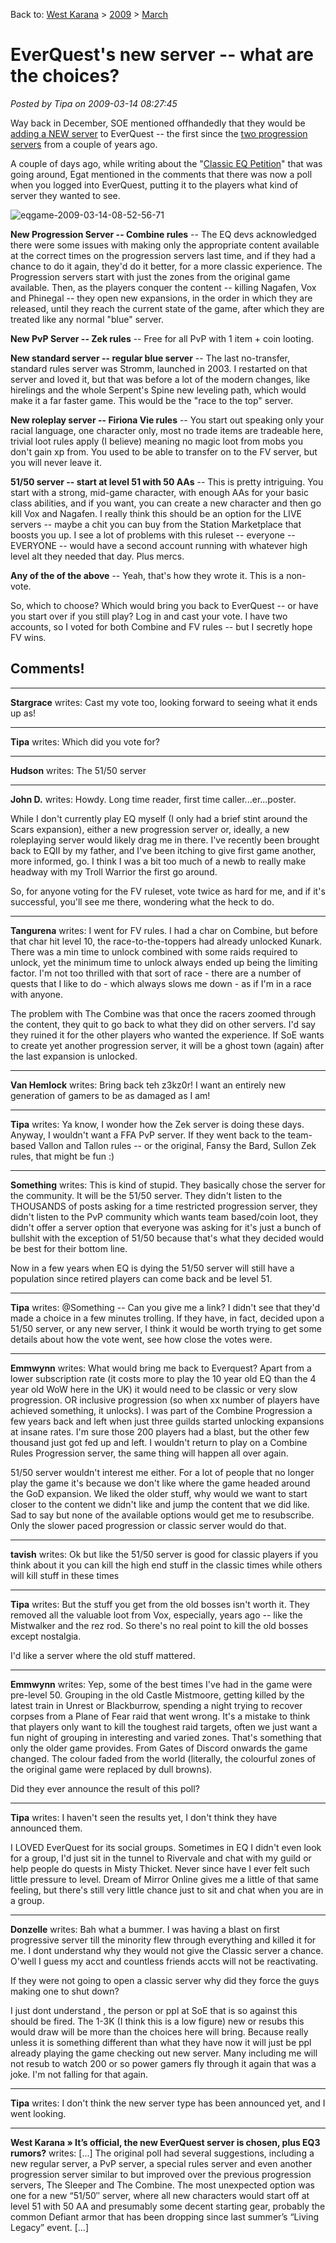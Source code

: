Back to: [West Karana](/posts/westkarana.md) > [2009](/posts/2009/westkarana.md) > [March](./westkarana.md)
# EverQuest's new server -- what are the choices?

*Posted by Tipa on 2009-03-14 08:27:45*

Way back in December, SOE mentioned offhandedly that they would be [adding a NEW server](../../../index.php/2008/12/19/everquest-merging-servers-adding-new-server-in-2009/) to EverQuest -- the first since the [two progression servers](../../../index.php/2006/06/21/progression-server-update/) from a couple of years ago.

A couple of days ago, while writing about the "[Classic EQ Petition](../../../index.php/2009/03/12/classic-eq-petition/)" that was going around, Egat mentioned in the comments that there was now a poll when you logged into EverQuest, putting it to the players what kind of server they wanted to see.

![eqgame-2009-03-14-08-52-56-71](../../../uploads/2009/03/eqgame-2009-03-14-08-52-56-71.jpg "eqgame-2009-03-14-08-52-56-71")

**New Progression Server -- Combine rules** -- The EQ devs acknowledged there were some issues with making only the appropriate content available at the correct times on the progression servers last time, and if they had a chance to do it again, they'd do it better, for a more classic experience. The Progression servers start with just the zones from the original game available. Then, as the players conquer the content -- killing Nagafen, Vox and Phinegal -- they open new expansions, in the order in which they are released, until they reach the current state of the game, after which they are treated like any normal "blue" server.

**New PvP Server -- Zek rules** -- Free for all PvP with 1 item + coin looting.

**New standard server -- regular blue server** -- The last no-transfer, standard rules server was Stromm, launched in 2003. I restarted on that server and loved it, but that was before a lot of the modern changes, like hirelings and the whole Serpent's Spine new leveling path, which would make it a far faster game. This would be the "race to the top" server.

**New roleplay server -- Firiona Vie rules** -- You start out speaking only your racial language, one character only, most no trade items are tradeable here, trivial loot rules apply (I believe) meaning no magic loot from mobs you don't gain xp from. You used to be able to transfer on to the FV server, but you will never leave it.

**51/50 server -- start at level 51 with 50 AAs** -- This is pretty intriguing. You start with a strong, mid-game character, with enough AAs for your basic class abilities, and if you want, you can create a new character and then go kill Vox and Nagafen. I really think this should be an option for the LIVE servers -- maybe a chit you can buy from the Station Marketplace that boosts you up. I see a lot of problems with this ruleset -- everyone -- EVERYONE -- would have a second account running with whatever high level alt they needed that day. Plus mercs.

**Any of the of the above** -- Yeah, that's how they wrote it. This is a non-vote.

So, which to choose? Which would bring you back to EverQuest -- or have you start over if you still play? Log in and cast your vote. I have two accounts, so I voted for both Combine and FV rules -- but I secretly hope FV wins.

## Comments!

---

**Stargrace** writes: Cast my vote too, looking forward to seeing what it ends up as!

---

**Tipa** writes: Which did you vote for?

---

**Hudson** writes: The 51/50 server

---

**John D.** writes: Howdy. Long time reader, first time caller...er...poster.

While I don't currently play EQ myself (I only had a brief stint around the Scars expansion), either a new progression server or, ideally, a new roleplaying server would likely drag me in there. I've recently been brought back to EQII by my father, and I've been itching to give first game another, more informed, go. I think I was a bit too much of a newb to really make headway with my Troll Warrior the first go around.

So, for anyone voting for the FV ruleset, vote twice as hard for me, and if it's successful, you'll see me there, wondering what the heck to do.

---

**Tangurena** writes: I went for FV rules. I had a char on Combine, but before that char hit level 10, the race-to-the-toppers had already unlocked Kunark. There was a min time to unlock combined with some raids required to unlock, yet the minimum time to unlock always ended up being the limiting factor. I'm not too thrilled with that sort of race - there are a number of quests that I like to do - which always slows me down - as if I'm in a race with anyone. 

The problem with The Combine was that once the racers zoomed through the content, they quit to go back to what they did on other servers. I'd say they ruined it for the other players who wanted the experience. If SoE wants to create yet another progression server, it will be a ghost town (again) after the last expansion is unlocked.

---

**Van Hemlock** writes: Bring back teh z3kz0r! I want an entirely new generation of gamers to be as damaged as I am!

---

**Tipa** writes: Ya know, I wonder how the Zek server is doing these days. Anyway, I wouldn't want a FFA PvP server. If they went back to the team-based Vallon and Tallon rules -- or the original, Fansy the Bard, Sullon Zek rules, that might be fun :)

---

**Something** writes: This is kind of stupid. They basically chose the server for the community. It will be the 51/50 server. They didn't listen to the THOUSANDS of posts asking for a time restricted progression server, they didn't listen to the PvP community which wants team based/coin loot, they didn't offer a server option that everyone was asking for it's just a bunch of bullshit with the exception of 51/50 because that's what they decided would be best for their bottom line.

Now in a few years when EQ is dying the 51/50 server will still have a population since retired players can come back and be level 51.

---

**Tipa** writes: @Something -- Can you give me a link? I didn't see that they'd made a choice in a few minutes trolling. If they have, in fact, decided upon a 51/50 server, or any new server, I think it would be worth trying to get some details about how the vote went, see how close the votes were.

---

**Emmwynn** writes: What would bring me back to Everquest? Apart from a lower subscription rate (it costs more to play the 10 year old EQ than the 4 year old WoW here in the UK) it would need to be classic or very slow progression. OR inclusive progression (so when xx number of players have achieved something, it unlocks). I was part of the Combine Progression a few years back and left when just three guilds started unlocking expansions at insane rates. I'm sure those 200 players had a blast, but the other few thousand just got fed up and left. I wouldn't return to play on a Combine Rules Progression server, the same thing will happen all over again.

51/50 server wouldn't interest me either. For a lot of people that no longer play the game it's because we don't like where the game headed around the GoD expansion. We liked the older stuff, why would we want to start closer to the content we didn't like and jump the content that we did like. Sad to say but none of the available options would get me to resubscribe. Only the slower paced progression or classic server would do that.

---

**tavish** writes: Ok but like the 51/50 server is good for classic players if you think about it you can kill the high end stuff in the classic times while others will kill stuff in these times

---

**Tipa** writes: But the stuff you get from the old bosses isn't worth it. They removed all the valuable loot from Vox, especially, years ago -- like the Mistwalker and the rez rod. So there's no real point to kill the old bosses except nostalgia.

I'd like a server where the old stuff mattered.

---

**Emmwynn** writes: Yep, some of the best times I've had in the game were pre-level 50. Grouping in the old Castle Mistmoore, getting killed by the latest train in Unrest or Blackburrow, spending a night trying to recover corpses from a Plane of Fear raid that went wrong. It's a mistake to think that players only want to kill the toughest raid targets, often we just want a fun night of grouping in interesting and varied zones. That's something that only the older game provides. From Gates of Discord onwards the game changed. The colour faded from the world (literally, the colourful zones of the original game were replaced by dull browns). 

Did they ever announce the result of this poll?

---

**Tipa** writes: I haven't seen the results yet, I don't think they have announced them.

I LOVED EverQuest for its social groups. Sometimes in EQ I didn't even look for a group, I'd just sit in the tunnel to Rivervale and chat with my guild or help people do quests in Misty Thicket. Never since have I ever felt such little pressure to level. Dream of Mirror Online gives me a little of that same feeling, but there's still very little chance just to sit and chat when you are in a group.

---

**Donzelle** writes: Bah what a bummer. I was having a blast on first progressive server till the minority flew through everything and killed it for me. I dont understand why they would not give the Classic server a chance. O'well I guess my acct and countless friends accts will not be reactivating. 

If they were not going to open a classic server why did they force the guys making one to shut down?

I just dont understand , the person or ppl at SoE that is so against this should be fired. The 1-3K (I think this is a low figure) new or resubs this would draw will be more than the choices here will bring. Because really unless it is something different than what they have now it will just be ppl already playing the game checking out new server. Many including me will not resub to watch 200 or so power gamers fly through it again that was a joke. I'm not falling for that again.

---

**Tipa** writes: I don't think the new server type has been announced yet, and I went looking.

---

**West Karana » It&#8217;s official, the new EverQuest server is chosen, plus EQ3 rumors?** writes: [...] The original poll had several suggestions, including a new regular server, a PvP server, a special rules server and even another progression server similar to but improved over the previous progression servers, The Sleeper and The Combine. The most unexpected option was one for a new “51/50″ server, where all new characters would start off at level 51 with 50 AA and presumably some decent starting gear, probably the common Defiant armor that has been dropping since last summer’s “Living Legacy” event. [...]

